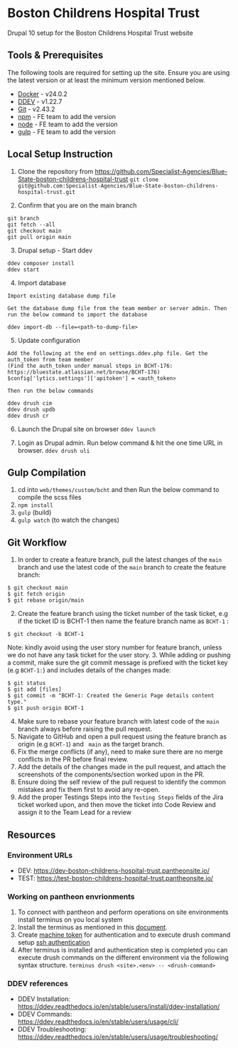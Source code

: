 # Boston Childrens Hospital Trust

Drupal 10 setup for the Boston Childrens Hospital Trust website

## Tools & Prerequisites

The following tools are required for setting up the site. Ensure you are using the latest version or at least the minimum version mentioned below.

- [Docker](https://docs.docker.com/get-docker/) - v24.0.2
- [DDEV](https://ddev.readthedocs.io/en/stable/) - v1.22.7
- [Git](https://git-scm.com/book/en/v2/Getting-Started-Installing-Git) - v2.43.2
- [npm](https://www.npmjs.com/get-npm) - FE team to add the version
- [node](https://nodejs.org/en/download/) - FE team to add the version
- [gulp](https://github.com/axelerant-bluestate/ohchr/blob/devd9) - FE team to add the version

## Local Setup Instruction

1. Clone the repository from https://github.com/Specialist-Agencies/Blue-State-boston-childrens-hospital-trust
   `git clone git@github.com:Specialist-Agencies/Blue-State-boston-childrens-hospital-trust.git`

2. Confirm that you are on the main branch

```
git branch
git fetch --all
git checkout main
git pull origin main
```

3. Drupal setup - Start ddev

```
ddev composer install
ddev start
```

4. Import database

```
Import existing database dump file

Get the database dump file from the team member or server admin. Then run the below command to import the database

ddev import-db --file=<path-to-dump-file>
```

5. Update configuration

```
Add the following at the end on settings.ddev.php file. Get the auth_token from team member
(Find the auth_token under manual steps in BCHT-176: https://bluestate.atlassian.net/browse/BCHT-176)
$config['lytics.settings']['apitoken'] = <auth_token>

Then run the below commands

ddev drush cim
ddev drush updb
ddev drush cr
```

6. Launch the Drupal site on browser
   `ddev launch`

7. Login as Drupal admin. Run below command & hit the one time URL in browser.
   `ddev drush uli`

## Gulp Compilation

1. cd into `web/themes/custom/bcht` and then Run the below command to compile the scss files
2. `npm install`
3. `gulp` (build)
4. `gulp watch` (to watch the changes)

## Git Workflow

1. In order to create a feature branch, pull the latest changes of the `main` branch and use the latest code of the `main` branch to create the feature branch:
```
$ git checkout main
$ git fetch origin
$ git rebase origin/main
```
2. Create the feature branch using the ticket number of the task ticket, e.g if the ticket ID is BCHT-1 then name the feature branch name as `BCHT-1` :
```
$ git checkout -b BCHT-1
```
Note: kindly avoid using the user story number for feature branch, unless we do not have any task ticket for the user story.
3. While adding or pushing a commit, make sure the git commit message is prefixed with the ticket key (e.g `BCHT-1:`) and includes details of the changes made:
```
$ git status
$ git add [files]
$ git commit -m "BCHT-1: Created the Generic Page details content type."
$ git push origin BCHT-1
```
4. Make sure to rebase your feature branch with latest code of the `main` branch always before raising the pull request.
5. Navigate to GitHub and open a pull request using the feature branch as origin (e.g `BCHT-1`) and ` main` as the target branch.
6. Fix the merge conflicts (if any), need to make sure there are no merge conflicts in the PR before final review.
7. Add the details of the changes made in the pull request, and attach the screenshots of the components/section worked upon in the PR.
8. Ensure doing the self review of the pull request to identify the common  mistakes and fix them first to avoid any re-open.
9. Add the proper Testings Steps into the `Testing Steps` fields of the Jira ticket worked upon, and then move the ticket into Code Review and assign it to the Team Lead for a review


## Resources

### Environment URLs

- DEV: https://dev-boston-childrens-hospital-trust.pantheonsite.io/
- TEST: https://test-boston-childrens-hospital-trust.pantheonsite.io/

### Working on pantheon envrionments

1.  To connect with pantheon and perform operations on site environments install terminus on you local system
2.  Install the terminus as mentioned in this [document](https://docs.pantheon.io/terminus/install).
3.  Create [machine token](https://docs.pantheon.io/terminus/instal) for authentication and to execute drush command setup [ssh authentication](https://docs.pantheon.io/ssh-keys)
4.  After terminus is installed and authentication step is completed you can execute drush commands on the different environment via the following syntax structure.
    `terminus drush <site>.<env> -- <drush-command>`

### DDEV references

- DDEV Installation: https://ddev.readthedocs.io/en/stable/users/install/ddev-installation/
- DDEV Commands: https://ddev.readthedocs.io/en/stable/users/usage/cli/
- DDEV Troubleshooting: https://ddev.readthedocs.io/en/stable/users/usage/troubleshooting/
